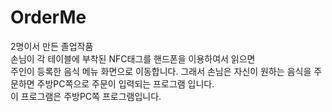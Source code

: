 # OrderMe
2명이서 만든 졸업작품   
손님이 각 테이블에 부착된 NFC태그를 핸드폰을 이용하여서 읽으면   
주인이 등록한 음식 메뉴 화면으로 이동합니다.
그래서 손님은 자신이 원하는 음식을 주문하면 주방PC쪽으로 주문이 입력되는 프로그램 입니다.      
이 프로그램은 주방PC쪽 프로그램입니다.
